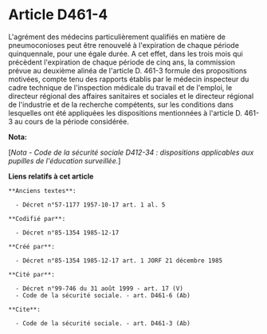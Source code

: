 # Article D461-4

L'agrément des médecins particulièrement qualifiés en matière de pneumoconioses peut être renouvelé à l'expiration de chaque
période quinquennale, pour une égale durée. A cet effet, dans les trois mois qui précèdent l'expiration de chaque période de
cinq ans, la commission prévue au deuxième alinéa de l'article D. 461-3 formule des propositions motivées, compte tenu des
rapports établis par le médecin inspecteur du cadre technique de l'inspection médicale du travail et de l'emploi, le
directeur régional des affaires sanitaires et sociales et le directeur régional de l'industrie et de la recherche compétents,
sur les conditions dans lesquelles ont été appliquées les dispositions mentionnées à l'article D. 461-3 au cours de la
période considérée.

**Nota:**

[*Nota - Code de la sécurité sociale D412-34 : dispositions applicables aux pupilles de l'éducation surveillée.*]

**Liens relatifs à cet article**

	**Anciens textes**:

	  - Décret n°57-1177 1957-10-17 art. 1 al. 5

	**Codifié par**:

	  - Décret n°85-1354 1985-12-17

	**Créé par**:

	  - Décret n°85-1354 1985-12-17 art. 1 JORF 21 décembre 1985

	**Cité par**:

	  - Décret n°99-746 du 31 août 1999 - art. 17 (V)
	  - Code de la sécurité sociale. - art. D461-6 (Ab)

	**Cite**:

	  - Code de la sécurité sociale. - art. D461-3 (Ab)
